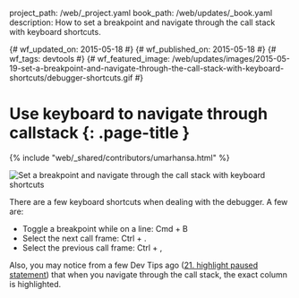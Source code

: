 project_path: /web/_project.yaml book_path: /web/updates/_book.yaml description: How to set a breakpoint and navigate through the call stack with keyboard shortcuts.

{# wf_updated_on: 2015-05-18 #} {# wf_published_on: 2015-05-18 #} {# wf_tags: devtools #} {# wf_featured_image: /web/updates/images/2015-05-19-set-a-breakpoint-and-navigate-through-the-call-stack-with-keyboard-shortcuts/debugger-shortcuts.gif #}

# Use keyboard to navigate through callstack {: .page-title }

{% include "web/_shared/contributors/umarhansa.html" %}

<img src="/web/updates/images/2015-05-19-set-a-breakpoint-and-navigate-through-the-call-stack-with-keyboard-shortcuts/debugger-shortcuts.gif" alt="Set a breakpoint and navigate through the call stack with keyboard shortcuts" />

There are a few keyboard shortcuts when dealing with the debugger. A few are:

<ul>
  
<li>Toggle a breakpoint while on a line: Cmd + B</li>
<li>Select the next call frame: Ctrl + .</li>
<li>Select the previous call frame: Ctrl + ,</li>
</ul>

Also, you may notice from a few Dev Tips ago ([21. highlight paused statement](https://umaar.com/dev-tips/21-highlight-paused-statement/)) that when you navigate through the call stack, the exact column is highlighted.
